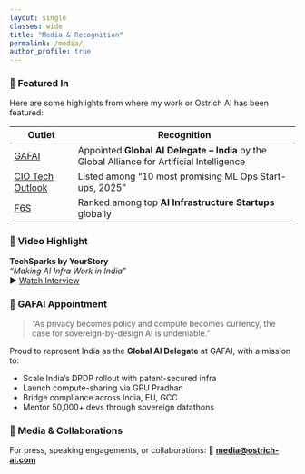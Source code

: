 ```yaml
---
layout: single
classes: wide
title: "Media & Recognition"
permalink: /media/
author_profile: true
---
```



### 📰 Featured In

Here are some highlights from where my work or Ostrich AI has been featured:

| Outlet | Recognition |
|--------|-------------|
| [GAFAI](https://www.linkedin.com/posts/global-alliance-for-artificial-intelligence_gafai-delegate-announcement-activity-7341498177356738566-WaLd) | Appointed **Global AI Delegate – India** by the Global Alliance for Artificial Intelligence |
| [CIO Tech Outlook](https://www.ciotechoutlook.com/solutions/mlops-startups/vendor/2025/_ostrich_ai_) | Listed among “10 most promising ML Ops Start-ups, 2025” |
| [F6S](https://www.f6s.com/companies/ai-infrastructure/india/co)| Ranked among top **AI Infrastructure Startups** globally |

### 🎥 Video Highlight

**TechSparks by YourStory**  
*“Making AI Infra Work in India”*  
▶️ [Watch Interview](https://youtu.be/tx1dtAeT4y8)

### 🔗 GAFAI Appointment

> “As privacy becomes policy and compute becomes currency, the case for sovereign-by-design AI is undeniable.”

Proud to represent India as the **Global AI Delegate** at GAFAI, with a mission to:

- Scale India’s DPDP rollout with patent-secured infra  
- Launch compute-sharing via GPU Pradhan  
- Bridge compliance across India, EU, GCC  
- Mentor 50,000+ devs through sovereign datathons

### 📮 Media & Collaborations

For press, speaking engagements, or collaborations: 📩 **media@ostrich-ai.com**
